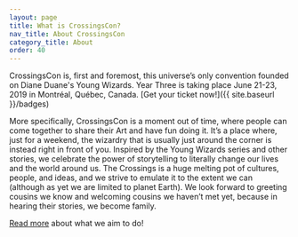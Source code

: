 ```yaml
---
layout: page
title: What is CrossingsCon?
nav_title: About CrossingsCon
category_title: About
order: 40
---
```


CrossingsCon is, first and foremost, this universe’s only convention founded on Diane Duane's Young Wizards. Year Three is taking place June 21-23, 2019 in Montréal, Québec, Canada. [Get your ticket now!]({{ site.baseurl }}/badges)

More specifically, CrossingsCon is a moment out of time, where people can come together to share their Art and have fun doing it. It’s a place where, just for a weekend, the wizardry that is usually just around the corner is instead right in front of you. Inspired by the Young Wizards series and other stories, we celebrate the power of storytelling to literally change our lives and the world around us. The Crossings is a huge melting pot of cultures, people, and ideas, and we strive to emulate it to the extent we can (although as yet we are limited to planet Earth). We look forward to greeting cousins we know and welcoming cousins we haven’t met yet, because in hearing their stories, we become family.

[Read more](http://blog.crossingscon.org/post/162686937721/building-our-name-in-the-speech) about what we aim to do!
